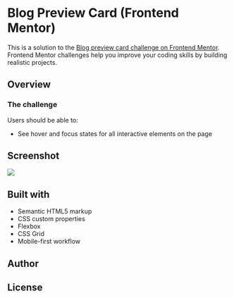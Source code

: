 # Blog Preview Card (Frontend Mentor)

This is a solution to the [Blog preview card challenge on Frontend Mentor](https://www.frontendmentor.io/challenges/blog-preview-card-ckPaj01IcS). Frontend Mentor challenges help you improve your coding skills by building realistic projects.

## Overview

### The challenge

Users should be able to:

- See hover and focus states for all interactive elements on the page

## Screenshot

![](./screenshot.jpg)

## Built with

- Semantic HTML5 markup
- CSS custom properties
- Flexbox
- CSS Grid
- Mobile-first workflow

## Author

## License

